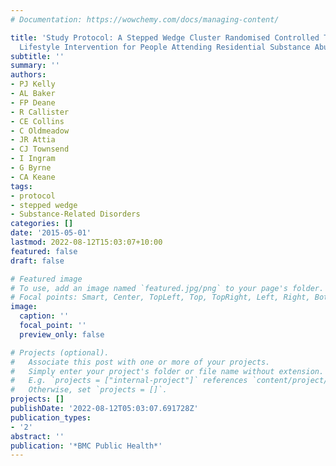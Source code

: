 ```yaml
---
# Documentation: https://wowchemy.com/docs/managing-content/

title: 'Study Protocol: A Stepped Wedge Cluster Randomised Controlled Trial of a Healthy
  Lifestyle Intervention for People Attending Residential Substance Abuse Treatment.'
subtitle: ''
summary: ''
authors:
- PJ Kelly
- AL Baker
- FP Deane
- R Callister
- CE Collins
- C Oldmeadow
- JR Attia
- CJ Townsend
- I Ingram
- G Byrne
- CA Keane
tags:
- protocol
- stepped wedge
- Substance-Related Disorders
categories: []
date: '2015-05-01'
lastmod: 2022-08-12T15:03:07+10:00
featured: false
draft: false

# Featured image
# To use, add an image named `featured.jpg/png` to your page's folder.
# Focal points: Smart, Center, TopLeft, Top, TopRight, Left, Right, BottomLeft, Bottom, BottomRight.
image:
  caption: ''
  focal_point: ''
  preview_only: false

# Projects (optional).
#   Associate this post with one or more of your projects.
#   Simply enter your project's folder or file name without extension.
#   E.g. `projects = ["internal-project"]` references `content/project/deep-learning/index.md`.
#   Otherwise, set `projects = []`.
projects: []
publishDate: '2022-08-12T05:03:07.691728Z'
publication_types:
- '2'
abstract: ''
publication: '*BMC Public Health*'
---
```


